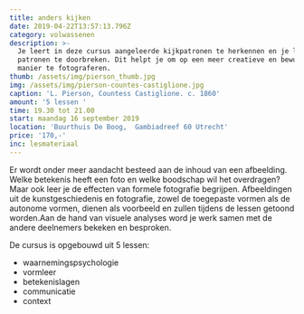 ```yaml
---
title: anders kijken
date: 2019-04-22T13:57:13.796Z
category: volwassenen
description: >-
  Je leert in deze cursus aangeleerde kijkpatronen te herkennen en je leert deze
  patronen te doorbreken. Dit helpt je om op een meer creatieve en bewuste
  manier te fotograferen.
thumb: /assets/img/pierson_thumb.jpg
img: /assets/img/pierson-countes-castiglione.jpg
caption: 'L. Pierson, Countess Castiglione. c. 1860'
amount: '5 lessen '
time: 19.30 tot 21.00
start: maandag 16 september 2019
location: 'Buurthuis De Boog,  Gambiadreef 60 Utrecht'
price: '170,-'
inc: lesmateriaal
---
```

 Er wordt onder meer aandacht besteed aan de inhoud van een afbeelding. Welke betekenis heeft een foto en welke boodschap wil het overdragen? Maar ook leer je de effecten van formele fotografie begrijpen. Afbeeldingen uit de kunstgeschiedenis en fotografie, zowel de toegepaste vormen als de autonome vormen, dienen als voorbeeld en zullen tijdens de lessen getoond worden.Aan de hand van visuele analyses word je werk samen met de andere deelnemers bekeken en besproken. 

De cursus is opgebouwd uit 5 lessen: 

* waarnemingspsychologie
* vormleer
* betekenislagen
* communicatie
* context
